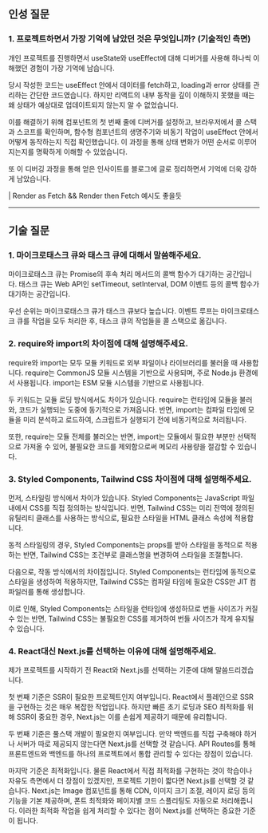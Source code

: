 ## 인성 질문

### 1. 프로젝트하면서 가장 기억에 남았던 것은 무엇입니까? (기술적인 측면)

개인 프로젝트를 진행하면서 useState와 useEffect에 대해 디버거를 사용해 하나씩 이해했던 경험이 가장 기억에 남습니다.

당시 작성한 코드는 useEffect 안에서 데이터를 fetch하고, loading과 error 상태를 관리하는 간단한 코드였습니다. 하지만 리액트의 내부 동작을 깊이 이해하지 못했을 때는 왜 상태가 예상대로 업데이트되지 않는지 알 수 없었습니다.

이를 해결하기 위해 컴포넌트의 첫 번째 줄에 디버거를 설정하고, 브라우저에서 콜 스택과 스코프를 확인하며, 함수형 컴포넌트의 생명주기와 비동기 작업이 useEffect 안에서 어떻게 동작하는지 직접 확인했습니다. 이 과정을 통해 상태 변화가 어떤 순서로 이루어지는지를 명확하게 이해할 수 있었습니다.

또 이 디버깅 과정을 통해 얻은 인사이트를 블로그에 글로 정리하면서 기억에 더욱 강하게 남았습니다.

| Render as Fetch && Render then Fetch 예시도 좋을듯

---

## 기술 질문

### 1. 마이크로태스크 큐와 태스크 큐에 대해서 말씀해주세요.

마이크로태스크 큐는 Promise의 후속 처리 메서드의 콜백 함수가 대기하는 공간입니다.
태스크 큐는 Web API인 setTimeout, setInterval, DOM 이벤트 등의 콜백 함수가 대기하는 공간입니다.

우선 순위는 마이크로태스크 큐가 태스크 큐보다 높습니다.
이벤트 루프는 마이크로태스크 큐를 작업을 모두 처리한 후, 태스크 큐의 작업들을 콜 스택으로 옮깁니다.

### 2. require와 import의 차이점에 대해 설명해주세요.

require와 import는 모두 모듈 키워드로 외부 파일이나 라이브러리를 불러올 때 사용합니다.
require는 CommonJS 모듈 시스템을 기반으로 사용되며, 주로 Node.js 환경에서 사용됩니다.
import는 ESM 모듈 시스템을 기반으로 사용됩니다.

두 키워드는 모듈 로딩 방식에서도 차이가 있습니다.
require는 런타임에 모듈을 불러와, 코드가 실행되는 도중에 동기적으로 가져옵니다.
반면, import는 컴파일 타임에 모듈을 미리 분석하고 로드하여, 스크립트가 실행되기 전에 비동기적으로 처리됩니다.

또한, require는 모듈 전체를 불러오는 반면, import는 모듈에서 필요한 부분만 선택적으로 가져올 수 있어, 불필요한 코드를 제외함으로써 메모리 사용량을 절감할 수 있습니다.

### 3. Styled Components, Tailwind CSS 차이점에 대해 설명해주세요.

먼저, 스타일링 방식에서 차이가 있습니다.
Styled Components는 JavaScript 파일 내에서 CSS를 직접 정의하는 방식입니다. 반면, Tailwind CSS는 미리 전역에 정의된 유틸리티 클래스를 사용하는 방식으로, 필요한 스타일을 HTML 클래스 속성에 적용합니다.

동적 스타일링의 경우, Styled Components는 props를 받아 스타일을 동적으로 적용하는 반면, Tailwind CSS는 조건부로 클래스명을 변경하여 스타일을 조절합니다.

다음으로, 작동 방식에서의 차이점입니다.
Styled Components는 런타임에 동적으로 스타일을 생성하여 적용하지만, Tailwind CSS는 컴파일 타임에 필요한 CSS만 JIT 컴파일러를 통해 생성합니다.

이로 인해, Styled Components는 스타일을 런타임에 생성하므로 번들 사이즈가 커질 수 있는 반면, Tailwind CSS는 불필요한 CSS를 제거하여 번들 사이즈가 작게 유지될 수 있습니다.

### 4. React대신 Next.js를 선택하는 이유에 대해 설명해주세요.

제가 프로젝트를 시작하기 전 React와 Next.js를 선택하는 기준에 대해 말씀드리겠습니다.

첫 번째 기준은 SSR이 필요한 프로젝트인지 여부입니다.
React에서 플레인으로 SSR을 구현하는 것은 매우 복잡한 작업입니다.
하지만 빠른 초기 로딩과 SEO 최적화를 위해 SSR이 중요한 경우, Next.js는 이를 손쉽게 제공하기 때문에 유리합니다.

두 번째 기준은 풀스택 개발이 필요한지 여부입니다.
만약 백엔드를 직접 구축해야 하거나 서버가 따로 제공되지 않는다면 Next.js를 선택할 것 같습니다.
API Routes를 통해 프론트엔드와 백엔드를 하나의 프로젝트에서 통합 관리할 수 있다는 장점이 있습니다.

마지막 기준은 최적화입니다.
물론 React에서 직접 최적화를 구현하는 것이 학습이나 자유도 측면에서 더 장점이 있겠지만, 프로젝트 기한이 짧다면 Next.js를 선택할 것 같습니다.
Next.js는 Image 컴포넌트를 통해 CDN, 이미지 크기 조절, 레이지 로딩 등의 기능을 기본 제공하며, 폰트 최적화와 페이지별 코드 스플리팅도 자동으로 처리해줍니다. 이러한 최적화 작업을 쉽게 처리할 수 있다는 점이 Next.js를 선택하는 중요한 기준이 됩니다.
